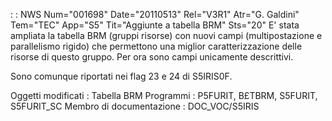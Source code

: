  :  : NWS Num="001698" Date="20110513" Rel="V3R1" Atr="G. Galdini" Tem="TEC" App="S5" Tit="Aggiunte a tabella BRM" Sts="20"
E' stata ampliata la tabella BRM (gruppi risorse) con nuovi campi (multipostazione e parallelismo rigido) che permettono una miglior caratterizzazione delle risorse di questo gruppo.
Per ora sono campi unicamente descrittivi.

Sono comunque riportati nei flag 23 e 24 di S5IRIS0F.

Oggetti modificati : 
Tabella BRM
Programmi :  P5FURIT, B£TBRM, S5FURIT, S5FURIT_SC
Membro di documentazione :  DOC_VOC/S5IRIS
